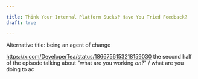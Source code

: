 ```yaml
---

title: Think Your Internal Platform Sucks? Have You Tried Feedback?
draft: true

---
```


Alternative title: being an agent of change

https://x.com/DeveloperTea/status/1866756153218159030 the second half of the episode talking about "what are you working _on?_" / what are you doing to ac
<!--stackedit_data:
eyJoaXN0b3J5IjpbMTkwNDI4OTQ1OCwtMTI1ODQ1NzczM119
-->